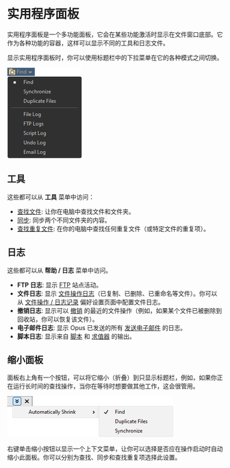 # 实用程序面板

实用程序面板是一个多功能面板，它会在某些功能激活时显示在文件窗口底部。它作为各种功能的容器，这样可以显示不同的工具和日志文件。

显示实用程序面板时，你可以使用标题栏中的下拉菜单在它的各种模式之间切换。

![](/Manual/images/media/13/utility_pane_dropdown.png)

## 工具

这些都可以从 **工具** 菜单中访问：

- [查找文件](/Manual/images/media/13/utility_pane_dropdown.png): 让你在电脑中查找文件和文件夹。
- [同步](/Manual/file_operations/copying_moving_and_deleting_files/copying_updated_files/synchronize.zh.md): 同步两个不同文件夹的内容。
- [查找重复文件](/Manual/additional_functionality/duplicate_file_finder.zh.md): 在你的电脑中查找任何重复文件（或特定文件的重复项）。

## 日志

这些都可以从 **帮助 / 日志** 菜单中访问。

- **FTP 日志**: 显示 [FTP](/Manual/ftp/README.zh.md) 站点活动。
- **文件日志**: 显示 [文件操作日志](/Manual/file_operations/tracking_and_undoing_file_operations.zh.md)（已复制、已删除、已重命名等文件）。你可以从 [文件操作 / 日志记录](/Manual/preferences/preferences_categories/file_operations/logging.zh.md) 偏好设置页面中配置文件日志。
- **撤销日志**: 显示可以 [撤销](/Manual/file_operations/tracking_and_undoing_file_operations.zh.md) 的最近的文件操作（例如，如果某个文件已被删除到回收站，你可以恢复该文件）。
- **电子邮件日志**: 显示 Opus 已发送的所有 [发送电子邮件](/Manual/preferences/preferences_categories/internet/email.zh.md) 的日志。
- **脚本日志**: 显示来自 [脚本](/Manual/scripting/README.zh.md) 和 [求值器](/Manual/evaluator/README.zh.md) 的输出。

## 缩小面板

面板右上角有一个按钮，可以将它缩小（折叠）到只显示标题栏，例如，如果你正在运行长时间的查找操作，当你在等待时想要做其他工作，这会很管用。

![](/Manual/images/media/13/utilpane_shrink.png)

右键单击缩小按钮以显示一个上下文菜单，让你可以选择是否应在操作启动时自动缩小此面板。你可以分别为查找、同步和查找重复项选择此设置。